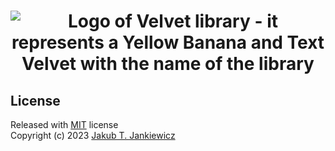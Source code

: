 <h1 align="center">
  <img src="https://github.com/jcubic/wayne/blob/master/.github/assets/logo.svg?raw=true"
       alt="Logo of Velvet library - it represents a Yellow Banana and Text Velvet with the name of the library" />
</h1>


## License

Released with [MIT](http://opensource.org/licenses/MIT) license<br/>
Copyright (c) 2023 [Jakub T. Jankiewicz](https://jakub.jankiewicz.org)